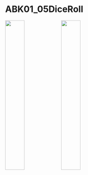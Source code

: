 # ABK01_05DiceRoll


<img src="https://user-images.githubusercontent.com/32328761/143727212-d5b476e9-bc0f-4f92-bf02-ca71d23a33c9.jpg" width=35% height=35%> <img src="https://user-images.githubusercontent.com/32328761/143727213-1eeee6aa-11ff-45c4-bf19-728b4c9cb3c2.jpg" width=35% height=35%>
